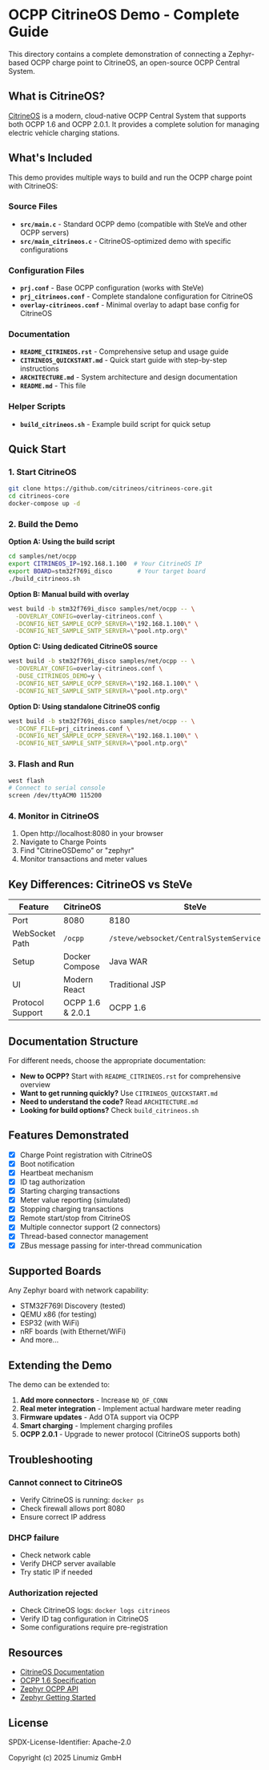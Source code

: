 # OCPP CitrineOS Demo - Complete Guide

This directory contains a complete demonstration of connecting a Zephyr-based OCPP charge point to CitrineOS, an open-source OCPP Central System.

## What is CitrineOS?

[CitrineOS](https://github.com/citrineos/citrineos-core) is a modern, cloud-native OCPP Central System that supports both OCPP 1.6 and OCPP 2.0.1. It provides a complete solution for managing electric vehicle charging stations.

## What's Included

This demo provides multiple ways to build and run the OCPP charge point with CitrineOS:

### Source Files
- **`src/main.c`** - Standard OCPP demo (compatible with SteVe and other OCPP servers)
- **`src/main_citrineos.c`** - CitrineOS-optimized demo with specific configurations

### Configuration Files
- **`prj.conf`** - Base OCPP configuration (works with SteVe)
- **`prj_citrineos.conf`** - Complete standalone configuration for CitrineOS
- **`overlay-citrineos.conf`** - Minimal overlay to adapt base config for CitrineOS

### Documentation
- **`README_CITRINEOS.rst`** - Comprehensive setup and usage guide
- **`CITRINEOS_QUICKSTART.md`** - Quick start guide with step-by-step instructions
- **`ARCHITECTURE.md`** - System architecture and design documentation
- **`README.md`** - This file

### Helper Scripts
- **`build_citrineos.sh`** - Example build script for quick setup

## Quick Start

### 1. Start CitrineOS

```bash
git clone https://github.com/citrineos/citrineos-core.git
cd citrineos-core
docker-compose up -d
```

### 2. Build the Demo

**Option A: Using the build script**
```bash
cd samples/net/ocpp
export CITRINEOS_IP=192.168.1.100  # Your CitrineOS IP
export BOARD=stm32f769i_disco       # Your target board
./build_citrineos.sh
```

**Option B: Manual build with overlay**
```bash
west build -b stm32f769i_disco samples/net/ocpp -- \
  -DOVERLAY_CONFIG=overlay-citrineos.conf \
  -DCONFIG_NET_SAMPLE_OCPP_SERVER=\"192.168.1.100\" \
  -DCONFIG_NET_SAMPLE_SNTP_SERVER=\"pool.ntp.org\"
```

**Option C: Using dedicated CitrineOS source**
```bash
west build -b stm32f769i_disco samples/net/ocpp -- \
  -DOVERLAY_CONFIG=overlay-citrineos.conf \
  -DUSE_CITRINEOS_DEMO=y \
  -DCONFIG_NET_SAMPLE_OCPP_SERVER=\"192.168.1.100\" \
  -DCONFIG_NET_SAMPLE_SNTP_SERVER=\"pool.ntp.org\"
```

**Option D: Using standalone CitrineOS config**
```bash
west build -b stm32f769i_disco samples/net/ocpp -- \
  -DCONF_FILE=prj_citrineos.conf \
  -DCONFIG_NET_SAMPLE_OCPP_SERVER=\"192.168.1.100\" \
  -DCONFIG_NET_SAMPLE_SNTP_SERVER=\"pool.ntp.org\"
```

### 3. Flash and Run

```bash
west flash
# Connect to serial console
screen /dev/ttyACM0 115200
```

### 4. Monitor in CitrineOS

1. Open http://localhost:8080 in your browser
2. Navigate to Charge Points
3. Find "CitrineOSDemo" or "zephyr"
4. Monitor transactions and meter values

## Key Differences: CitrineOS vs SteVe

| Feature | CitrineOS | SteVe |
|---------|-----------|-------|
| Port | 8080 | 8180 |
| WebSocket Path | `/ocpp` | `/steve/websocket/CentralSystemService/<id>` |
| Setup | Docker Compose | Java WAR |
| UI | Modern React | Traditional JSP |
| Protocol Support | OCPP 1.6 & 2.0.1 | OCPP 1.6 |

## Documentation Structure

For different needs, choose the appropriate documentation:

- **New to OCPP?** Start with `README_CITRINEOS.rst` for comprehensive overview
- **Want to get running quickly?** Use `CITRINEOS_QUICKSTART.md`
- **Need to understand the code?** Read `ARCHITECTURE.md`
- **Looking for build options?** Check `build_citrineos.sh`

## Features Demonstrated

- [x] Charge Point registration with CitrineOS
- [x] Boot notification
- [x] Heartbeat mechanism
- [x] ID tag authorization
- [x] Starting charging transactions
- [x] Meter value reporting (simulated)
- [x] Stopping charging transactions
- [x] Remote start/stop from CitrineOS
- [x] Multiple connector support (2 connectors)
- [x] Thread-based connector management
- [x] ZBus message passing for inter-thread communication

## Supported Boards

Any Zephyr board with network capability:
- STM32F769I Discovery (tested)
- QEMU x86 (for testing)
- ESP32 (with WiFi)
- nRF boards (with Ethernet/WiFi)
- And more...

## Extending the Demo

The demo can be extended to:

1. **Add more connectors** - Increase `NO_OF_CONN`
2. **Real meter integration** - Implement actual hardware meter reading
3. **Firmware updates** - Add OTA support via OCPP
4. **Smart charging** - Implement charging profiles
5. **OCPP 2.0.1** - Upgrade to newer protocol (CitrineOS supports both)

## Troubleshooting

### Cannot connect to CitrineOS
- Verify CitrineOS is running: `docker ps`
- Check firewall allows port 8080
- Ensure correct IP address

### DHCP failure
- Check network cable
- Verify DHCP server available
- Try static IP if needed

### Authorization rejected
- Check CitrineOS logs: `docker logs citrineos`
- Verify ID tag configuration in CitrineOS
- Some configurations require pre-registration

## Resources

- [CitrineOS Documentation](https://github.com/citrineos/citrineos-core)
- [OCPP 1.6 Specification](https://www.openchargealliance.org/)
- [Zephyr OCPP API](https://docs.zephyrproject.org/latest/connectivity/networking/api/ocpp.html)
- [Zephyr Getting Started](https://docs.zephyrproject.org/latest/develop/getting_started/)

## License

SPDX-License-Identifier: Apache-2.0

Copyright (c) 2025 Linumiz GmbH
